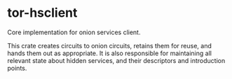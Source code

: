 # tor-hsclient

Core implementation for onion services client.

This crate creates circuits to onion circuits,
retains them for reuse,
and hands them out as appropriate.
It is also responsible for maintaining all relevant state
about hidden services, and their descriptors and introduction points.
